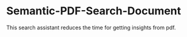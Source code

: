 # Semantic-PDF-Search-Document
This search assistant reduces the time for getting insights from pdf.
